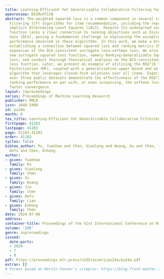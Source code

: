 ```yaml
---
title: Learning-Efficient Yet Generalizable Collaborative Filtering for Item Recommendation
openreview: D5IRvFF1lN
abstract: The weighted squared loss is a common component in several Collaborative
  Filtering (CF) algorithms for item recommendation, including the representative
  implicit Alternating Least Squares (iALS). Despite its widespread use, this loss
  function lacks a clear connection to ranking objectives such as Discounted Cumulative
  Gain (DCG), posing a fundamental challenge in explaining the exceptional ranking
  performance observed in these algorithms. In this work, we make a breakthrough by
  establishing a connection between squared loss and ranking metrics through a Taylor
  expansion of the DCG-consistent surrogate loss—softmax loss. We also discover a
  new surrogate squared loss function, namely Ranking-Generalizable Squared (RG$^2$)
  loss, and conduct thorough theoretical analyses on the DCG-consistency of the proposed
  loss function. Later, we present an example of utilizing the RG$^2$ loss with Matrix
  Factorization (MF), coupled with a generalization upper bound and an ALS optimization
  algorithm that leverages closed-form solutions over all items. Experimental results
  over three public datasets demonstrate the effectiveness of the RG$^2$ loss, exhibiting
  ranking performance on par with, or even surpassing, the softmax loss while achieving
  faster convergence.
layout: inproceedings
series: Proceedings of Machine Learning Research
publisher: PMLR
issn: 2640-3498
id: pu24a
month: 0
tex_title: Learning-Efficient Yet Generalizable Collaborative Filtering for Item Recommendation
firstpage: 41183
lastpage: 41203
page: 41183-41203
order: 41183
cycles: false
bibtex_author: Pu, Yuanhao and Chen, Xiaolong and Huang, Xu and Chen, Jin and Lian,
  Defu and Chen, Enhong
author:
- given: Yuanhao
  family: Pu
- given: Xiaolong
  family: Chen
- given: Xu
  family: Huang
- given: Jin
  family: Chen
- given: Defu
  family: Lian
- given: Enhong
  family: Chen
date: 2024-07-08
address:
container-title: Proceedings of the 41st International Conference on Machine Learning
volume: '235'
genre: inproceedings
issued:
  date-parts:
  - 2024
  - 7
  - 8
pdf: https://proceedings.mlr.press/v235/assets/pu24a/pu24a.pdf
extras: []
# Format based on Martin Fenner's citeproc: https://blog.front-matter.io/posts/citeproc-yaml-for-bibliographies/
---
```

